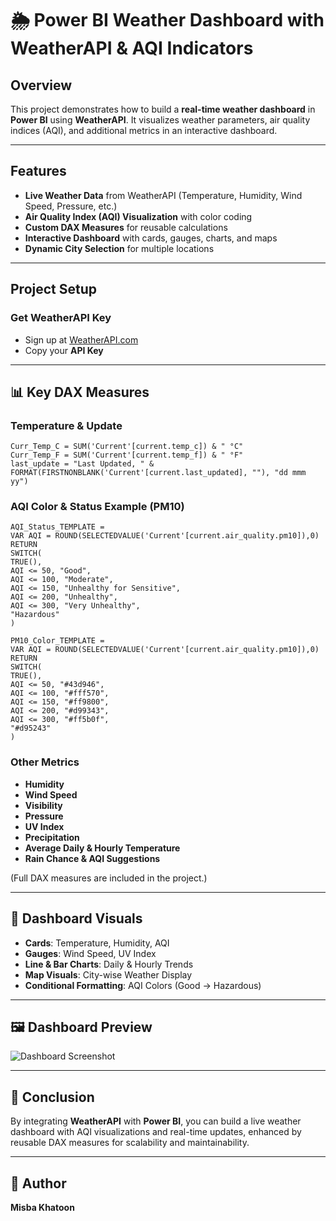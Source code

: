# 🌦 Power BI Weather Dashboard with WeatherAPI & AQI Indicators
## Overview
This project demonstrates how to build a **real-time weather dashboard** in **Power BI** using **WeatherAPI**. It visualizes weather parameters, air quality indices (AQI), and additional metrics in an interactive dashboard.

---

## Features
- **Live Weather Data** from WeatherAPI (Temperature, Humidity, Wind Speed, Pressure, etc.)
- **Air Quality Index (AQI) Visualization** with color coding
- **Custom DAX Measures** for reusable calculations
- **Interactive Dashboard** with cards, gauges, charts, and maps
- **Dynamic City Selection** for multiple locations

---

##  Project Setup
### Get WeatherAPI Key
- Sign up at [WeatherAPI.com](https://www.weatherapi.com/)  
- Copy your **API Key**

---

## 📊 Key DAX Measures
### Temperature & Update
```DAX
Curr_Temp_C = SUM('Current'[current.temp_c]) & " °C"
Curr_Temp_F = SUM('Current'[current.temp_f]) & " °F"
last_update = "Last Updated, " & FORMAT(FIRSTNONBLANK('Current'[current.last_updated], ""), "dd mmm yy")
```

### AQI Color & Status Example (PM10)
```DAX
AQI_Status_TEMPLATE = 
VAR AQI = ROUND(SELECTEDVALUE('Current'[current.air_quality.pm10]),0)
RETURN
SWITCH(
TRUE(),
AQI <= 50, "Good",
AQI <= 100, "Moderate",
AQI <= 150, "Unhealthy for Sensitive",
AQI <= 200, "Unhealthy",
AQI <= 300, "Very Unhealthy",
"Hazardous"
)

PM10_Color_TEMPLATE = 
VAR AQI = ROUND(SELECTEDVALUE('Current'[current.air_quality.pm10]),0)
RETURN
SWITCH(
TRUE(),
AQI <= 50, "#43d946",
AQI <= 100, "#fff570",
AQI <= 150, "#ff9800",
AQI <= 200, "#d99343",
AQI <= 300, "#ff5b0f",
"#d95243"
)
```

### Other Metrics
- **Humidity**  
- **Wind Speed**  
- **Visibility**  
- **Pressure**  
- **UV Index**  
- **Precipitation**  
- **Average Daily & Hourly Temperature**  
- **Rain Chance & AQI Suggestions**  

(Full DAX measures are included in the project.)

---

## 🎨 Dashboard Visuals
- **Cards**: Temperature, Humidity, AQI
- **Gauges**: Wind Speed, UV Index
- **Line & Bar Charts**: Daily & Hourly Trends
- **Map Visuals**: City-wise Weather Display
- **Conditional Formatting**: AQI Colors (Good → Hazardous)

---

## 🖼 Dashboard Preview
![Dashboard Screenshot](screenshot.png)

---

## 📝 Conclusion
By integrating **WeatherAPI** with **Power BI**, you can build a live weather dashboard with AQI visualizations and real-time updates, enhanced by reusable DAX measures for scalability and maintainability.

---

## 📧 Author
**Misba Khatoon**  

